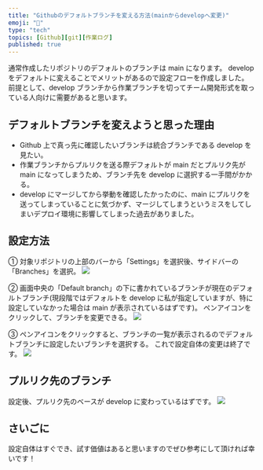 ```yaml
---
title: "Githubのデフォルトブランチを変える方法(mainからdevelopへ変更)"
emoji: "🔧"
type: "tech"
topics: [Github][git][作業ログ]
published: true
---
```


通常作成したリポジトリのデフォルトのブランチは main になります。
develop をデフォルトに変えることでメリットがあるので設定フローを作成しました。
前提として、develop ブランチから作業ブランチを切ってチーム開発形式を取っている人向けに需要があると思います。

## デフォルトブランチを変えようと思った理由

- Github 上で真っ先に確認したいブランチは統合ブランチである develop を見たい。
- 作業ブランチからプルリクを送る際デフォルトが main だとプルリク先が main になってしまうため、ブランチ先を develop に選択する一手間がかかる。
- develop にマージしてから挙動を確認したかったのに、main にプルリクを送ってしまっていることに気づかず、マージしてしまうというミスをしてしまいデプロイ環境に影響してしまった過去がありました。

## 設定方法

① 対象リポジトリの上部のバーから「Settings」を選択後、サイドバーの「Branches」を選択。
![](https://storage.googleapis.com/zenn-user-upload/f9d293b1ac40-20220505.png)

② 画面中央の「Default branch」の下に書かれているブランチが現在のデフォルトブランチ(現段階ではデフォルトを develop に私が指定していますが、特に設定していなかった場合は main が表示されているはずです)。
ペンアイコンをクリックして、ブランチを変更できる。
![](https://storage.googleapis.com/zenn-user-upload/ead22e5c6edd-20220505.png)

③ ペンアイコンをクリックすると、ブランチの一覧が表示されるのでデフォルトブランチに設定したいブランチを選択する。
これで設定自体の変更は終了です。
![](https://storage.googleapis.com/zenn-user-upload/cf0ea848ac1d-20220505.png)

## プルリク先のブランチ

設定後、プルリク先のベースが develop に変わっているはずです。
![](https://storage.googleapis.com/zenn-user-upload/76c2f9c77286-20220505.png)

## さいごに

設定自体はすぐでき、試す価値はあると思いますのでぜひ参考にして頂ければ幸いです！
